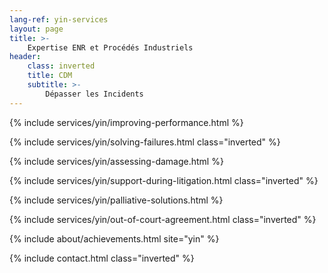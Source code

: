 ```yaml
---
lang-ref: yin-services
layout: page
title: >-
    Expertise ENR et Procédés Industriels
header:
    class: inverted
    title: CDM
    subtitle: >-
        Dépasser les Incidents
---
```


{% include services/yin/improving-performance.html %}

{% include services/yin/solving-failures.html class="inverted" %}

{% include services/yin/assessing-damage.html %}

{% include services/yin/support-during-litigation.html class="inverted" %}

{% include services/yin/palliative-solutions.html %}

{% include services/yin/out-of-court-agreement.html class="inverted" %}

{% include about/achievements.html site="yin" %}

{% include contact.html class="inverted" %}

